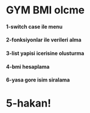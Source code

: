 # GYM BMI olcme

#### 1-switch case ile menu
#### 2-fonksiyonlar ile verileri alma
#### 3-list yapisi icerisine olusturma
#### 4-bmi hesaplama
#### 6-yasa gore isim siralama

# 5-hakan!

